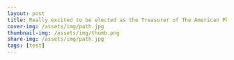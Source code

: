 ```yaml
---
layout: post
title: Really excited to be elected as the Treasurer of The American Physical Society (APS) Chapter at UPenn!
cover-img: /assets/img/path.jpg
thumbnail-img: /assets/img/thumb.png
share-img: /assets/img/path.jpg
tags: [test]
---
```

